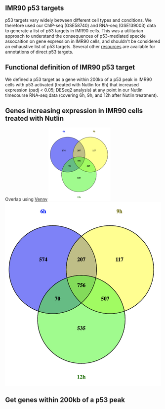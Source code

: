 ## IMR90 p53 targets
p53 targets vary widely between different cell types and conditions. We therefore used our ChIP-seq (GSE58740) and RNA-seq (GSE139003) data to generate a list of p53 targets in IMR90 cells. This was a utilitarian approach to understand the consequences of p53-mediated speckle assocaition on gene expression in IMR90 cells, and shouldn't be considered an exhaustive list of p53 targets. Several other [resources](https://p53.iarc.fr/TargetGenes.aspx) are available for annotations of direct p53 targets.

## Functional definition of IMR90 p53 target
We defined a p53 target as a gene within 200kb of a p53 peak in IMR90 cells with p53 activated (treated with Nutlin for 6h) that increased expression (padj < 0.05; DESeq2 analysis) at any point in our Nutlin timecourse RNA-seq data (covering 6h, 9h, and 12h after Nutlin treatment).

## Genes increasing expression in IMR90 cells treated with Nutlin
Overlap using [Venny](https://bioinfogp.cnb.csic.es/tools/venny/)
<img src="https://github.com/katealexander/TSAseq-Alexander2020/blob/master/images/Venny.png" alt="drawing" width="200"/>
![Venny](https://github.com/katealexander/TSAseq-Alexander2020/blob/master/images/Venny.png)

## Get genes within 200kb of a p53 peak
```

```
